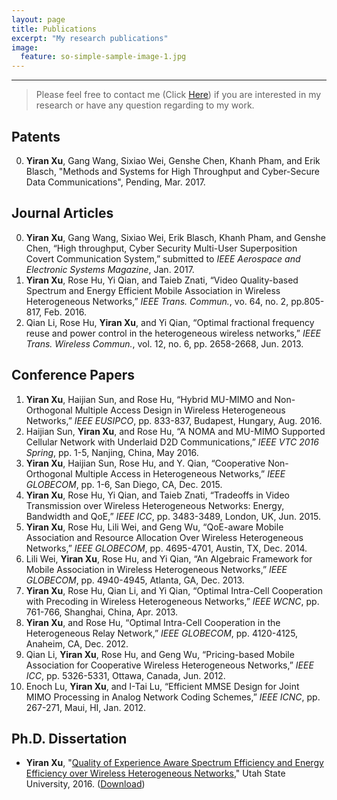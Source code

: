 ```yaml
---
layout: page
title: Publications
excerpt: "My research publications"
image:
  feature: so-simple-sample-image-1.jpg
---
```


---

> Please feel free to contact me (Click [Here](mailto:aaronxu17@gmail.com)) if you are interested in my research or have any question regarding to my work.

## Patents
0. **Yiran Xu**, Gang Wang, Sixiao Wei, Genshe Chen, Khanh Pham, and Erik Blasch, "Methods and Systems for High Throughput and Cyber-Secure Data Communications", Pending, Mar. 2017.

## Journal Articles
0. **Yiran Xu**, Gang Wang, Sixiao Wei, Erik Blasch, Khanh Pham, and Genshe Chen, “High throughput, Cyber Security Multi-User Superposition Covert Communication System,” submitted to *IEEE Aerospace and Electronic Systems Magazine*, Jan. 2017.
0. **Yiran Xu**, Rose Hu, Yi Qian, and Taieb Znati, “Video Quality-based Spectrum and Energy Efficient Mobile Association in Wireless Heterogeneous Networks,” *IEEE Trans. Commun.*, vo. 64, no. 2, pp.805-817, Feb. 2016.
0. Qian Li, Rose Hu, **Yiran Xu**, and Yi Qian, “Optimal fractional frequency reuse and power control in the heterogeneous wireless networks,” *IEEE Trans. Wireless Commun.*, vol. 12, no. 6, pp. 2658-2668, Jun. 2013.

## Conference Papers
1. **Yiran Xu**, Haijian Sun, and Rose Hu, “Hybrid MU-MIMO and Non-Orthogonal Multiple Access Design in Wireless Heterogeneous Networks,” *IEEE EUSIPCO*, pp. 833-837, Budapest, Hungary, Aug. 2016.  
1. Haijian Sun, **Yiran Xu**, and Rose Hu, “A NOMA and MU-MIMO Supported Cellular Network with Underlaid D2D Communications,” *IEEE VTC 2016 Spring*, pp. 1-5, Nanjing, China, May 2016. 
1. **Yiran Xu**, Haijian Sun, Rose Hu, and Y. Qian, “Cooperative Non-Orthogonal Multiple Access in Heterogeneous Networks,” *IEEE GLOBECOM*, pp. 1-6, San Diego, CA, Dec. 2015.
1. **Yiran Xu**, Rose Hu, Yi Qian, and Taieb Znati, “Tradeoffs in Video Transmission over Wireless Heterogeneous Networks: Energy, Bandwidth and QoE,” *IEEE ICC*, pp. 3483-3489, London, UK, Jun. 2015.
1. **Yiran Xu**, Rose Hu, Lili Wei, and Geng Wu, “QoE-aware Mobile Association and Resource Allocation Over Wireless Heterogeneous Networks,” *IEEE GLOBECOM*, pp. 4695-4701, Austin, TX, Dec. 2014.
1. Lili Wei, **Yiran Xu**, Rose Hu, and Yi Qian, “An Algebraic Framework for Mobile Association in Wireless Heterogeneous Networks,” *IEEE GLOBECOM*, pp. 4940-4945, Atlanta, GA, Dec. 2013.
1. **Yiran Xu**, Rose Hu, Qian Li, and Yi Qian, “Optimal Intra-Cell Cooperation with Precoding in Wireless Heterogeneous Networks,” *IEEE WCNC*, pp. 761-766, Shanghai, China, Apr. 2013.
1. **Yiran Xu**, and Rose Hu, “Optimal Intra-Cell Cooperation in the Heterogeneous Relay Network,” *IEEE GLOBECOM*, pp. 4120-4125, Anaheim, CA, Dec. 2012.
1. Qian Li, **Yiran Xu**, Rose Hu, and Geng Wu, “Pricing-based Mobile Association for Cooperative Wireless Heterogeneous Networks,” *IEEE ICC*, pp. 5326-5331, Ottawa, Canada, Jun. 2012.
1. Enoch Lu, **Yiran Xu**, and I-Tai Lu, “Efficient MMSE Design for Joint MIMO Processing in Analog Network Coding Schemes,” *IEEE ICNC*, pp. 267-271, Maui, HI, Jan. 2012.

## Ph.D. Dissertation
* **Yiran Xu**, "[Quality of Experience Aware Spectrum Efficiency and Energy Efficiency over Wireless Heterogeneous Networks](http://digitalcommons.usu.edu/etd/4664/)," Utah State University, 2016. ([Download](http://digitalcommons.usu.edu/cgi/viewcontent.cgi?article=5696&context=etd))

